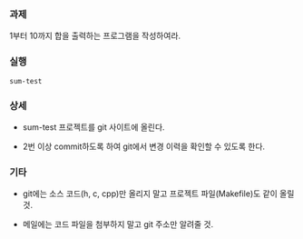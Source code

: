### 과제
1부터 10까지 합을 출력하는 프로그램을 작성하여라.

### 실행
```
sum-test
```

### 상세
* sum-test 프로젝트를 git 사이트에 올린다.

* 2번 이상 commit하도록 하여 git에서 변경 이력을 확인할 수 있도록 한다.

### 기타
* git에는 소스 코드(h, c, cpp)만 올리지 말고 프로젝트 파일(Makefile)도 같이 올릴 것.

* 메일에는 코드 파일을 첨부하지 말고 git 주소만 알려줄 것.
